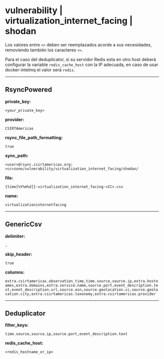 # vulnerability | virtualization_internet_facing | shodan

Los valores entre `<>` deben ser reemplazados acorde a sus necesidades, removiendo también los caracteres `<>`.

Para el caso del deduplicator, si su servidor Redis esta en otro host deberá configurar la variable `redis_cache_host` con la IP adecuada, en caso de usar docker-intelmq el valor será `redis`.

---
## RsyncPowered

**private_key:**

`<your_private_key>`

**provider:**

`CSIRTAmericas`

**rsync_file_path_formatting:**

`true`

**sync_path:**

 `<user>@rsync.csirtamericas.org:<cc>zone/vulnerability/virtualization_internet_facing/shodan/`

**file:**

`{time[%Y%m%d]}-virtualization_internet_facing-<CC>.csv`

**name:**

`virtualizationinternetfacing`


---
## GenericCsv

**delimiter:**

`,`

**skip_header:**

`true`

**columns:**

`extra.csirtamericas.observation_time,time.source,source.ip,extra.hostnames,extra.domains,extra.service.name,source.port,event_description.text,event_description.url,source.asn,source.geolocation.cc,source.geolocation.city,extra.csirtamericas.taxonomy,extra.csirtamericas.provider`


---
## Deduplicator

**filter_keys:**

`time.source,source.ip,source.port,event_description.text`

**redis_cache_host:**

`<redis_hostname_or_ip>`
